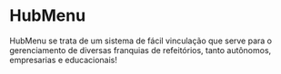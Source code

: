 # HubMenu
HubMenu se trata de um sistema de fácil vinculação que serve para o gerenciamento de diversas franquias de refeitórios, tanto autônomos, empresarias e educacionais!
